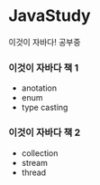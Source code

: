 # JavaStudy
이것이 자바다! 공부중


### 이것이 자바다 책 1
* anotation
* enum
* type casting

### 이것이 자바다 책 2
* collection
* stream 
* thread
